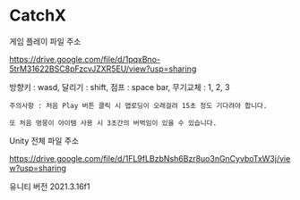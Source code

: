 # CatchX

게임 플레이 파일 주소

https://drive.google.com/file/d/1pqxBno-5trM31622BSC8pFzcvJZXR5EU/view?usp=sharing

방향키 : wasd, 달리기 : shift, 점프 : space bar, 무기교체 : 1, 2, 3

    주의사항 : 처음 Play 버튼 클릭 시 맵로딩이 오래걸려 15초 정도 기다려야 합니다.

    또 처음 멍뭉이 아이템 사용 시 3초간의 버벅임이 있을 수 있습니다.

Unity 전체 파일 주소

https://drive.google.com/file/d/1FL9fLBzbNsh6Bzr8uo3nGnCyvboTxW3j/view?usp=sharing

유니티 버전 2021.3.16f1
